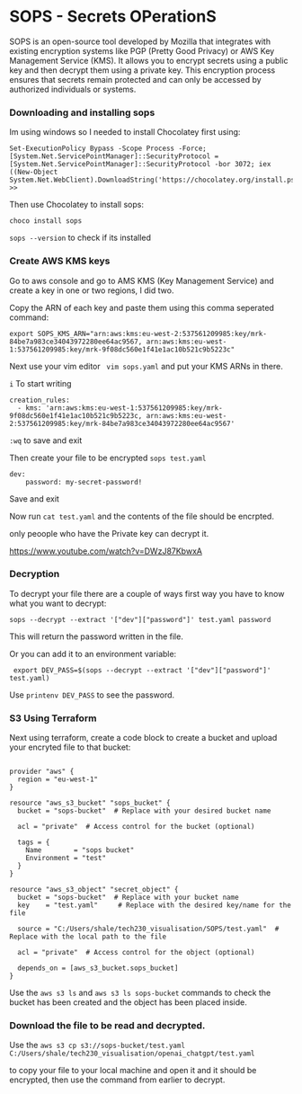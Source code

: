 # SOPS - Secrets OPerationS

SOPS is an open-source tool developed by Mozilla that integrates with existing encryption systems like PGP (Pretty Good Privacy) or AWS Key Management Service (KMS). It allows you to encrypt secrets using a public key and then decrypt them using a private key. This encryption process ensures that secrets remain protected and can only be accessed by authorized individuals or systems.

### Downloading and installing sops
Im using windows so I needed to install Chocolatey first using:

```
Set-ExecutionPolicy Bypass -Scope Process -Force; [System.Net.ServicePointManager]::SecurityProtocol = [System.Net.ServicePointManager]::SecurityProtocol -bor 3072; iex ((New-Object System.Net.WebClient).DownloadString('https://chocolatey.org/install.ps1'))
>> 
```

Then use Chocolatey to install sops:

```choco install sops```

```sops --version``` to check if its installed

### Create AWS KMS keys

Go to aws console and go to AMS KMS (Key Management Service) and create a key in one or two regions, I did two.

Copy the ARN of each key and paste them using this comma seperated command:

```
export SOPS_KMS_ARN="arn:aws:kms:eu-west-2:537561209985:key/mrk-84be7a983ce34043972280ee64ac9567, arn:aws:kms:eu-west-1:537561209985:key/mrk-9f08dc560e1f41e1ac10b521c9b5223c"
```

Next use your vim editor ``` vim sops.yaml``` and put your KMS ARNs in there.

```i``` To start writing

```
creation_rules:
  - kms: 'arn:aws:kms:eu-west-1:537561209985:key/mrk-9f08dc560e1f41e1ac10b521c9b5223c, arn:aws:kms:eu-west-2:537561209985:key/mrk-84be7a983ce34043972280ee64ac9567'

```

```:wq``` to save and exit


Then create your file to be encrypted ```sops test.yaml```

```
dev:
    password: my-secret-password!

```

Save and exit

Now run ```cat test.yaml``` and the contents of the file should be encrpted.

only peoople who have the Private key can decrypt it.

https://www.youtube.com/watch?v=DWzJ87KbwxA

### Decryption

To decrypt your file there are a couple of ways first way you have to know what you want to decrypt:

```sops --decrypt --extract '["dev"]["password"]' test.yaml password```

This will return the password written in the file.

Or you can add it to an environment variable:

``` export DEV_PASS=$(sops --decrypt --extract '["dev"]["password"]' test.yaml)```

Use ```printenv DEV_PASS``` to see the password.

### S3 Using Terraform

Next using terraform, create a code block to create a bucket and upload your encryted file to that bucket:

```

provider "aws" {
  region = "eu-west-1"
}

resource "aws_s3_bucket" "sops_bucket" {
  bucket = "sops-bucket"  # Replace with your desired bucket name

  acl = "private"  # Access control for the bucket (optional)

  tags = {
    Name        = "sops bucket"
    Environment = "test"
  }
}

resource "aws_s3_object" "secret_object" {
  bucket = "sops-bucket"  # Replace with your bucket name
  key    = "test.yaml"     # Replace with the desired key/name for the file

  source = "C:/Users/shale/tech230_visualisation/SOPS/test.yaml"  # Replace with the local path to the file

  acl = "private"  # Access control for the object (optional)

  depends_on = [aws_s3_bucket.sops_bucket]
}

```

Use the ```aws s3 ls``` and ```aws s3 ls sops-bucket``` commands to check the bucket has been created and the object has been placed inside.

### Download the file to be read and decrypted.

Use the ```aws s3 cp s3://sops-bucket/test.yaml C:/Users/shale/tech230_visualisation/openai_chatgpt/test.yaml```

to copy your file to your local machine and open it and it should be encrypted, then use the command from earlier to decrypt.